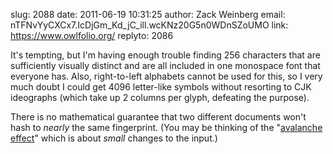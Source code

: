 slug:    2088
date:    2011-06-19 10:31:25
author:  Zack Weinberg
email:   nTFNvYyCXCx7.IcDjGm_Kd_jC_ill.wcKNz20G5n0WDnSZoUMO
link:     https://www.owlfolio.org/
replyto: 2086

It's tempting, but I'm having enough trouble finding 256 characters
that are sufficiently visually distinct and are all included in one
monospace font that everyone has.  Also, right-to-left alphabets
cannot be used for this, so I very much doubt I could get 4096
letter-like symbols without resorting to CJK ideographs (which take up
2 columns per glyph, defeating the purpose).

There is no mathematical guarantee that two different documents won't
hash to <i>nearly</i> the same fingerprint.  (You may be thinking of
the "<a href="http://en.wikipedia.org/wiki/Avalanche_effect">avalanche
effect</a>" which is about <i>small</i> changes to the input.)
